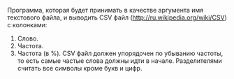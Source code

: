 Программа, которая будет принимать в качестве аргумента имя текстового файла, и выводить CSV файл (http://ru.wikipedia.org/wiki/CSV) с колонками:
1. Слово.
2. Частота.
3. Частота (в %).
CSV файл должен упорядочен по убыванию частоты, то есть самые частые слова
должны идти в начале. Разделителями считать все символы кроме букв и цифр.

